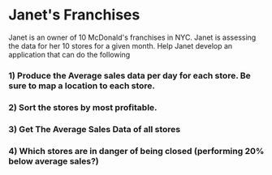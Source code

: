 # Janet's Franchises

Janet is an owner of 10 McDonald's franchises in NYC. Janet is assessing the data for her 10 stores for a given month. Help Janet develop an application that can do the following

### 1) Produce the Average sales data per day for each store. Be sure to map a location to each store. 

### 2) Sort the stores by most profitable. 

### 3) Get The Average Sales Data of all stores

### 4) Which stores are in danger of being closed (performing 20% below average sales?)
